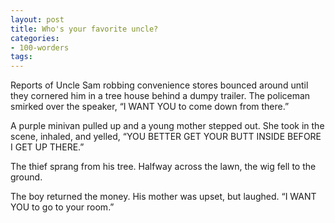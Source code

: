 ```yaml
---
layout: post
title: Who's your favorite uncle?
categories:
- 100-worders
tags: 
---
```

Reports of Uncle Sam robbing convenience stores bounced around until they cornered him in a tree house behind a dumpy trailer. The policeman smirked over the speaker, “I WANT YOU to come down from there.”

A purple minivan pulled up and a young mother stepped out. She took in the scene, inhaled, and yelled, “YOU BETTER GET YOUR BUTT INSIDE BEFORE I GET UP THERE.”

The thief sprang from his tree. Halfway across the lawn, the wig fell to the ground.

The boy returned the money. His mother was upset, but laughed. “I WANT YOU to go to your room.”
